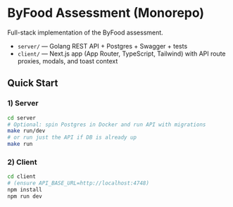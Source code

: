 # ByFood Assessment (Monorepo)

Full-stack implementation of the ByFood assessment.

- `server/` — Golang REST API + Postgres + Swagger + tests
- `client/` — Next.js app (App Router, TypeScript, Tailwind) with API route proxies, modals, and toast context

## Quick Start

### 1) Server

```bash
cd server
# Optional: spin Postgres in Docker and run API with migrations
make run/dev
# or run just the API if DB is already up
make run
```

### 2) Client

```bash
cd client
# (ensure API_BASE_URL=http://localhost:4748)
npm install
npm run dev
```
